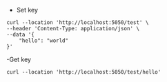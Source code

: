 - Set key
```
curl --location 'http://localhost:5050/test' \
--header 'Content-Type: application/json' \
--data '{
    "hello": "world"
}'
```

-Get key
```
curl --location 'http://localhost:5050/test/hello'
```